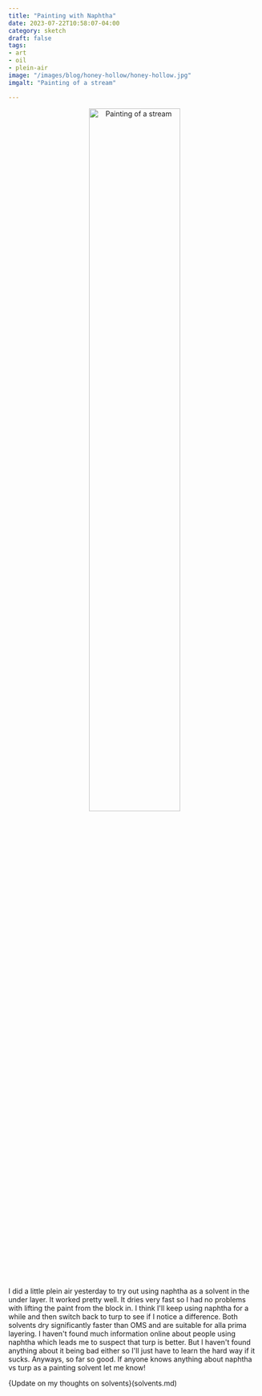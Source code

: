 ```yaml
---
title: "Painting with Naphtha"
date: 2023-07-22T10:58:07-04:00
category: sketch
draft: false
tags: 
- art
- oil
- plein-air
image: "/images/blog/honey-hollow/honey-hollow.jpg"
imgalt: "Painting of a stream"

---
```


<div style="width:100%; text-align:center">
<img src="/static/images/blog/honey-hollow/honey-hollow.jpg" alt="Painting of a stream" width="60%" style="display:inline-block; aspect-ratio:455/604;">
</div>

I did a little plein air yesterday to try out using naphtha as a solvent in the under layer.
It worked pretty well.
It dries very fast so I had no problems with lifting the paint from the block in.
I think I'll keep using naphtha for a while and then switch back to turp to see if I notice a difference.
Both solvents dry significantly faster than OMS and are suitable for alla prima layering.
I haven't found much information online about people using naphtha which leads me to suspect that turp is better.
But I haven't found anything about it being bad either so I'll just have to learn the hard way if it sucks.
Anyways, so far so good. If anyone knows anything about naphtha vs turp as a painting solvent let me know!

{Update on my thoughts on solvents}(solvents.md)
